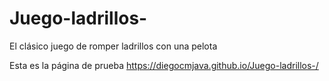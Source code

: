 # Juego-ladrillos-
El clásico juego de romper ladrillos con una pelota

Esta es la página de prueba https://diegocmjava.github.io/Juego-ladrillos-/
